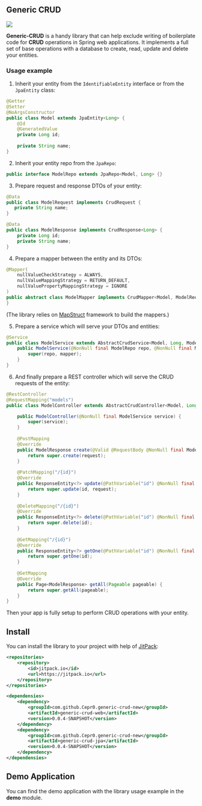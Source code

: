 ## Generic CRUD

[![](https://jitpack.io/v/Cepr0/generic-crud-new.svg)](https://jitpack.io/#Cepr0/generic-crud-new)


**Generic-CRUD** is a handy library that can help exclude writing of boilerplate code for **CRUD** operations 
in Spring web applications. It implements a full set of base operations with a database to create, read, update 
and delete your entities.

### Usage example

1. Inherit your entity from the `IdentifiableEntity` interface or from the `JpaEntity` class:     
```java
@Getter
@Setter
@NoArgsConstructor
public class Model extends JpaEntity<Long> {
    @Id
    @GeneratedValue
    private Long id;
    
    private String name;
}
```
2. Inherit your entity repo from the `JpaRepo`:
```java
public interface ModelRepo extends JpaRepo<Model, Long> {}
```
3. Prepare request and response DTOs of your entity:
```java
@Data
public class ModelRequest implements CrudRequest {
   private String name;
}

@Data
public class ModelResponse implements CrudResponse<Long> {
    private Long id;
    private String name;
}
```
4. Prepare a mapper between the entity and its DTOs:
```java
@Mapper(
    nullValueCheckStrategy = ALWAYS,
    nullValueMappingStrategy = RETURN_DEFAULT,
    nullValuePropertyMappingStrategy = IGNORE
)
public abstract class ModelMapper implements CrudMapper<Model, ModelRequest, ModelResponse> {
}
```
(The library relies on [MapStruct](http://mapstruct.org/) framework to build the mappers.)  

5. Prepare a service which will serve your DTOs and entities:
```java
@Service
public class ModelService extends AbstractCrudService<Model, Long, ModelRequest, ModelResponse> {
    public ModelService(@NonNull final ModelRepo repo, @NonNull final ModelMapper mapper) {
        super(repo, mapper);
    }
}
```
6. And finally prepare a REST controller which will serve the CRUD requests of the entity:
```java
@RestController
@RequestMapping("models")
public class ModelController extends AbstractCrudController<Model, Long, ModelRequest, ModelResponse> {

    public ModelController(@NonNull final ModelService service) {
        super(service);
    }
    
    @PostMapping
    @Override
    public ModelResponse create(@Valid @RequestBody @NonNull final ModelRequest request) {
        return super.create(request);
    }
    
    @PatchMapping("/{id}")
    @Override
    public ResponseEntity<?> update(@PathVariable("id") @NonNull final Long id, @Valid @RequestBody @NonNull final ModelRequest request) {
        return super.update(id, request);
    }
    
    @DeleteMapping("/{id}")
    @Override
    public ResponseEntity<?> delete(@PathVariable("id") @NonNull final Long id) {
        return super.delete(id);
    }
    
    @GetMapping("/{id}")
    @Override
    public ResponseEntity<?> getOne(@PathVariable("id") @NonNull final Long id) {
        return super.getOne(id);
    }
    
    @GetMapping
    @Override
    public Page<ModelResponse> getAll(Pageable pageable) {
        return super.getAll(pageable);
    }
}
``` 
Then your app is fully setup to perform CRUD operations with your entity.
      
## Install 

You can install the library to your project with help of [JitPack](https://jitpack.io/#Cepr0/generic-crud):
```xml
<repositories>
    <repository>
        <id>jitpack.io</id>
        <url>https://jitpack.io</url>
    </repository>
</repositories>

<dependensies>
	<dependency>
	    <groupId>com.github.Cepr0.generic-crud-new</groupId>
	    <artifactId>generic-crud-web</artifactId>
	    <version>0.0.4-SNAPSHOT</version>
	</dependency>
	<dependency>
	    <groupId>com.github.Cepr0.generic-crud-new</groupId>
	    <artifactId>generic-crud-jpa</artifactId>
	    <version>0.0.4-SNAPSHOT</version>
	</dependency>
</dependensies>
```

## Demo Application

You can find the demo application with the library usage example in the **demo** module.
